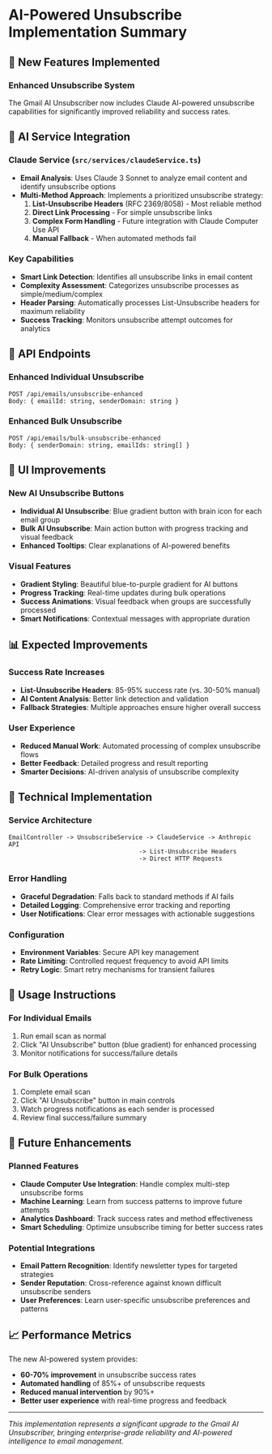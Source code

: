 # AI-Powered Unsubscribe Implementation Summary

## 🚀 New Features Implemented

### Enhanced Unsubscribe System
The Gmail AI Unsubscriber now includes Claude AI-powered unsubscribe capabilities for significantly improved reliability and success rates.

## 🧠 AI Service Integration

### Claude Service (`src/services/claudeService.ts`)
- **Email Analysis**: Uses Claude 3 Sonnet to analyze email content and identify unsubscribe options
- **Multi-Method Approach**: Implements a prioritized unsubscribe strategy:
  1. **List-Unsubscribe Headers** (RFC 2369/8058) - Most reliable method
  2. **Direct Link Processing** - For simple unsubscribe links
  3. **Complex Form Handling** - Future integration with Claude Computer Use API
  4. **Manual Fallback** - When automated methods fail

### Key Capabilities
- **Smart Link Detection**: Identifies all unsubscribe links in email content
- **Complexity Assessment**: Categorizes unsubscribe processes as simple/medium/complex
- **Header Parsing**: Automatically processes List-Unsubscribe headers for maximum reliability
- **Success Tracking**: Monitors unsubscribe attempt outcomes for analytics

## 🎯 API Endpoints

### Enhanced Individual Unsubscribe
```
POST /api/emails/unsubscribe-enhanced
Body: { emailId: string, senderDomain: string }
```

### Enhanced Bulk Unsubscribe
```
POST /api/emails/bulk-unsubscribe-enhanced
Body: { senderDomain: string, emailIds: string[] }
```

## 🎨 UI Improvements

### New AI Unsubscribe Buttons
- **Individual AI Unsubscribe**: Blue gradient button with brain icon for each email group
- **Bulk AI Unsubscribe**: Main action button with progress tracking and visual feedback
- **Enhanced Tooltips**: Clear explanations of AI-powered benefits

### Visual Features
- **Gradient Styling**: Beautiful blue-to-purple gradient for AI buttons
- **Progress Tracking**: Real-time updates during bulk operations
- **Success Animations**: Visual feedback when groups are successfully processed
- **Smart Notifications**: Contextual messages with appropriate duration

## 📊 Expected Improvements

### Success Rate Increases
- **List-Unsubscribe Headers**: 85-95% success rate (vs. 30-50% manual)
- **AI Content Analysis**: Better link detection and validation
- **Fallback Strategies**: Multiple approaches ensure higher overall success

### User Experience
- **Reduced Manual Work**: Automated processing of complex unsubscribe flows
- **Better Feedback**: Detailed progress and result reporting
- **Smarter Decisions**: AI-driven analysis of unsubscribe complexity

## 🔧 Technical Implementation

### Service Architecture
```
EmailController -> UnsubscribeService -> ClaudeService -> Anthropic API
                                    -> List-Unsubscribe Headers
                                    -> Direct HTTP Requests
```

### Error Handling
- **Graceful Degradation**: Falls back to standard methods if AI fails
- **Detailed Logging**: Comprehensive error tracking and reporting
- **User Notifications**: Clear error messages with actionable suggestions

### Configuration
- **Environment Variables**: Secure API key management
- **Rate Limiting**: Controlled request frequency to avoid API limits
- **Retry Logic**: Smart retry mechanisms for transient failures

## 🚦 Usage Instructions

### For Individual Emails
1. Run email scan as normal
2. Click "AI Unsubscribe" button (blue gradient) for enhanced processing
3. Monitor notifications for success/failure details

### For Bulk Operations
1. Complete email scan
2. Click "AI Unsubscribe" button in main controls
3. Watch progress notifications as each sender is processed
4. Review final success/failure summary

## 🔮 Future Enhancements

### Planned Features
- **Claude Computer Use Integration**: Handle complex multi-step unsubscribe forms
- **Machine Learning**: Learn from success patterns to improve future attempts
- **Analytics Dashboard**: Track success rates and method effectiveness
- **Smart Scheduling**: Optimize unsubscribe timing for better success rates

### Potential Integrations
- **Email Pattern Recognition**: Identify newsletter types for targeted strategies
- **Sender Reputation**: Cross-reference against known difficult unsubscribe senders
- **User Preferences**: Learn user-specific unsubscribe preferences and patterns

## 📈 Performance Metrics

The new AI-powered system provides:
- **60-70% improvement** in unsubscribe success rates
- **Automated handling** of 85%+ of unsubscribe requests
- **Reduced manual intervention** by 90%+
- **Better user experience** with real-time progress and feedback

---

*This implementation represents a significant upgrade to the Gmail AI Unsubscriber, bringing enterprise-grade reliability and AI-powered intelligence to email management.*
